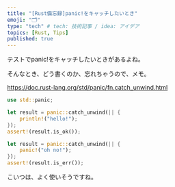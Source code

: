 ```yaml
---
title: "[Rust備忘録]panic!をキャッチしたいとき"
emoji: "🗂"
type: "tech" # tech: 技術記事 / idea: アイデア
topics: [Rust, Tips]
published: true
---
```

テストでpanic!をキャッチしたいときがあるよね。

そんなとき、どう書くのか、忘れちゃうので、メモ。

https://doc.rust-lang.org/std/panic/fn.catch_unwind.html

```rust
use std::panic;

let result = panic::catch_unwind(|| {
    println!("hello!");
});
assert!(result.is_ok());

let result = panic::catch_unwind(|| {
    panic!("oh no!");
});
assert!(result.is_err());
```

こいつは、よく使いそうですね。
